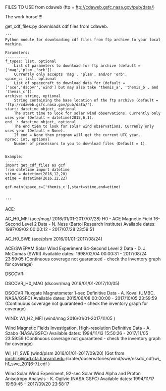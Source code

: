 FILES TO USE from cdaweb (ftp = ftp://cdaweb.gsfc.nasa.gov/pub/data/)

The work horse!!!!

get_cdf_files.py downloads cdf files from cdaweb.


    '''
    Python module for downloading cdf files from ftp archive to your local machine.
    
    Parameters:
    ----------
    f_types: list, optional
        List of parameters to download for ftp archive (default = ['mag','plsm','orb']).
        Currently only accepts 'mag', 'plsm', and/or 'orb'.
    space_c: list, optional 
        List of spacecraft to download data for (default = ['ace','dscovr','wind'] but may also take 'themis_a', 'themis_b', and 'themis_c']). 
    archive: string, optional
        String containing the base location of the ftp archive (default = 'ftp://cdaweb.gsfc.nasa.gov/pub/data/').
    start: datetime object, optional
        The start time to look for solar wind observations. Currently only uses year (Default = datetime(2015,6,1).
    end  : datetime object, optional
        The end tiem to look for solar wind observations. Currenly only uses year (Default = None).
        If end = None then program will get the current UTC year.
    nproc: int, optional
        Number of processors to you to download files (Default = 1).


    Example:
    --------
    import get_cdf_files as gcf
    from datetime import datetime
    stime = datetime(2016,12,20)
    etime = datetime(2016,12,22)

    gcf.main(space_c=['themis_c'],start=stime,end=etime)
   

    '''




ACE:

AC_H0_MFI (ace/mag/ 2016/01/01-2017/07/28)
H0 - ACE Magnetic Field 16-Second Level 2 Data - N. Ness (Bartol Research Institute)
Available dates: 1997/09/02 00:00:12 - 2017/07/28 23:59:51

AC_H0_SWE (ace/plsm 2016/01/01-2017/08/24)

ACE/SWEPAM Solar Wind Experiment 64-Second Level 2 Data - D. J. McComas (SWRI)
Available dates: 1998/02/04 00:00:31 - 2017/08/24 23:59:05
(Continuous coverage not guaranteed - check the inventory graph for coverage)

DSCOVR:

DSCOVR_H0_MAG (dscovr/mag 2016/01/01-2017/10/05)

DSCOVR Fluxgate Magnetometer 1-sec Definitive Data - A. Koval (UMBC, NASA/GSFC)
Available dates: 2015/06/08 00:00:00 - 2017/10/05 23:59:59
(Continuous coverage not guaranteed - check the inventory graph for coverage)

WIND:
WI_H2_MFI (wind/mag 2016/01/01-2017/11/05 )

Wind Magnetic Fields Investigation, High-resolution Definitive Data - A. Szabo (NASA/GSFC)
Available dates: 1994/11/13 15:50:26 - 2017/11/05 23:59:59
(Continuous coverage not guaranteed - check the inventory graph for coverage)

WI_H1_SWE (wind/plsm 2016/01/01-2017/09/20) [Got from  jprchlik@rad.cfa.harvard.edu:/crater/observatories/wind/swe/nssdc_cdf/wi_h1_swe_201[6-7].cdf )

Wind Solar Wind Experiment, 92-sec Solar Wind Alpha and Proton Anisotropy Analysis - K. Ogilvie (NASA GSFC)
Available dates: 1994/11/17 19:50:45 - 2017/09/20 23:58:17
